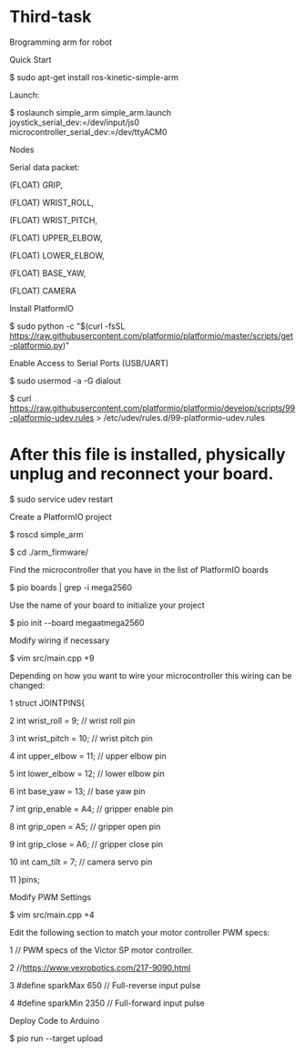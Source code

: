 # Third-task

Brogramming arm for robot

Quick Start

$ sudo apt-get install ros-kinetic-simple-arm

Launch:

$ roslaunch simple_arm simple_arm.launch joystick_serial_dev:=/dev/input/js0 microcontroller_serial_dev:=/dev/ttyACM0

Nodes

Serial data packet:

(FLOAT) GRIP,

(FLOAT) WRIST_ROLL,

(FLOAT) WRIST_PITCH,

(FLOAT) UPPER_ELBOW,

(FLOAT) LOWER_ELBOW,

(FLOAT) BASE_YAW,

(FLOAT) CAMERA

Install PlatformIO

$ sudo python -c "$(curl -fsSL https://raw.githubusercontent.com/platformio/platformio/master/scripts/get-platformio.py)"

Enable Access to Serial Ports (USB/UART)

$ sudo usermod -a -G dialout <your username here>

$ curl https://raw.githubusercontent.com/platformio/platformio/develop/scripts/99-platformio-udev.rules  > /etc/udev/rules.d/99-platformio-udev.rules

# After this file is installed, physically unplug and reconnect your board.

$ sudo service udev restart

Create a PlatformIO project

$ roscd simple_arm

$ cd ./arm_firmware/

Find the microcontroller that you have in the list of PlatformIO boards

$ pio boards | grep -i mega2560

Use the name of your board to initialize your project

$ pio init --board megaatmega2560

Modify wiring if necessary

$ vim src/main.cpp +9

Depending on how you want to wire your microcontroller this wiring can be changed:

   1 struct JOINTPINS{
   
   2   int wrist_roll = 9; // wrist roll pin
   
   3   int wrist_pitch = 10; // wrist pitch pin
   
   4   int upper_elbow = 11; // upper elbow pin
   
   5   int lower_elbow = 12;  // lower elbow pin
   
   6   int base_yaw = 13;  // base yaw pin
   
   7   int grip_enable = A4;  // gripper enable pin
   
   8   int grip_open = A5;  // gripper open pin
   
   9   int grip_close = A6;  // gripper close pin
   
  10   int cam_tilt = 7; // camera servo pin
  
  11 }pins;

Modify PWM Settings

$ vim src/main.cpp +4

Edit the following section to match your motor controller PWM specs:

   1 // PWM specs of the Victor SP motor controller.
   
   2 //https://www.vexrobotics.com/217-9090.html
   
   3 #define sparkMax 650 // Full-reverse input pulse
   
   4 #define sparkMin 2350 // Full-forward input pulse

Deploy Code to Arduino

$ pio run --target upload











